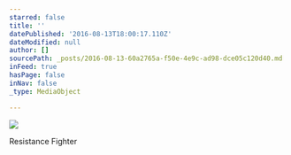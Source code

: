 ```yaml
---
starred: false
title: ''
datePublished: '2016-08-13T18:00:17.110Z'
dateModified: null
author: []
sourcePath: _posts/2016-08-13-60a2765a-f50e-4e9c-ad98-dce05c120d40.md
inFeed: true
hasPage: false
inNav: false
_type: MediaObject

---
```

![](https://the-grid-user-content.s3-us-west-2.amazonaws.com/298b51cb-ab33-41d6-a858-8d6ddcc88578.jpg)

Resistance Fighter